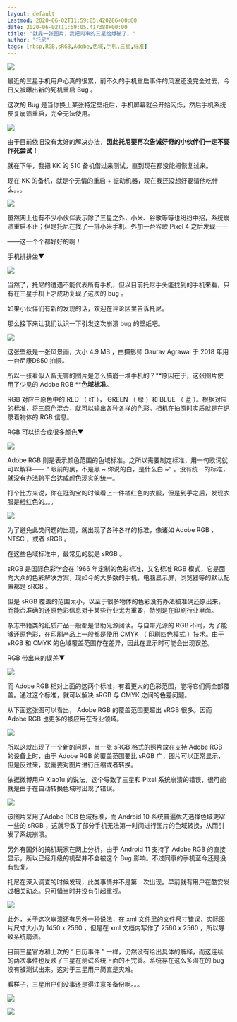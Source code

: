 ```yaml
---
layout: default
Lastmod: 2020-06-02T11:59:05.420286+00:00
date: 2020-06-02T11:59:05.417388+00:00
title: "就靠一张图片，我把同事的三星给爆破了。"
author: "托尼"
tags: [nbsp,RGB,sRGB,Adobe,色域,手机,三星,标准]
---
```


![](https://images.weserv.nl/?url=https%3A//mmbiz.qpic.cn/mmbiz_gif/yZPTcMGWibvsD5PdQWMib8ZmkHdZ1kcSn25uYkG6ksfUTRH25NFyficdDKoiaDB2L57rianoiaZaqrdibwtc5LRU5j0tg/640%3Fwx_fmt%3Dgif)

最近的三星手机用户心真的很累，前不久的手机重启事件的风波还没完全过去，今日又被曝出新的死机重启 Bug 。

这次的 Bug 是当你换上某张特定壁纸后，手机屏幕就会开始闪烁，然后手机系统反复崩溃重启，完全无法使用。

![](https://images.weserv.nl/?url=https%3A//mmbiz.qpic.cn/mmbiz_png/yZPTcMGWibvvQO97OicNHZJKiaibypUYnf1zBVs5xnZuhHanEUduibzf8FRqiapNDejQr0cGje7EYXPYDyT5rlTZ6Xlg/640%3Fwx_fmt%3Dpng)

由于目前依旧没有太好的解决办法，**因此****托尼****要再次告诫好奇的小伙伴们一定不要作死尝试！**

就在下午，我把 KK 的 S10 备机借过来测试，直到现在都没能把恢复过来。

现在 KK 的备机，就是个无情的重启 + 振动机器，现在我还没想好要请他吃什么。。。

![](https://images.weserv.nl/?url=https%3A//mmbiz.qpic.cn/mmbiz_gif/yZPTcMGWibvvQO97OicNHZJKiaibypUYnf1z44gOkQJRuag08gMVoOmhOzlWwM7HTcpF5xWbhVV7wmdlFqZUSaLQeQ/640%3Fwx_fmt%3Dgif)

虽然网上也有不少小伙伴表示除了三星之外，小米、谷歌等等也纷纷中招，系统崩溃重启不止；但是托尼在找了一排小米手机、外加一台谷歌 Pixel 4 之后发现——

——这一个个都好好的啊！

手机排排坐▼

![](https://images.weserv.nl/?url=https%3A//mmbiz.qpic.cn/mmbiz_png/yZPTcMGWibvvQO97OicNHZJKiaibypUYnf1zNNWpUtskcq2bNhBL4D5l2SBzJDkFdsAO9hPVbJbqc9WSjoQMAf3kTg/640%3Fwx_fmt%3Dpng)

当然了，托尼的遭遇不能代表所有手机，但以目前托尼手头能找到的手机来看，只有在三星手机上才成功复现了这次的 bug 。

如果小伙伴们有新的发现的话，欢迎在评论区里告诉托尼。

那么接下来让我们认识一下引发这次崩溃 bug 的壁纸吧。

![](https://images.weserv.nl/?url=https%3A//mmbiz.qpic.cn/mmbiz_png/yZPTcMGWibvvQO97OicNHZJKiaibypUYnf1zfS5yfaR6Kh3MYCs2F68Y6ibns0oqvLdSzjTyUdxic1WCQRxhic76BJQrg/640%3Fwx_fmt%3Dpng)

这张壁纸是一张风景画，大小 4.9 MB ，由摄影师 Gaurav Agrawal 于 2018 年用一台尼康D850 拍摄。

所以一张看似人畜无害的图片是怎么搞崩一堆手机的？**原因在于，这张图片使用了少见的 Adobe RGB ****色域标准**。

RGB 对应三原色中的 RED （ 红 ）， GREEN （ 绿 ）和 BLUE （ 蓝 ）。根据对应的标准，将三原色混合，就可以输出各种各样的色彩。相机在拍照时实质就是在记录着物体的 RGB 信息。

RGB 可以组合成很多颜色▼

![](https://images.weserv.nl/?url=https%3A//mmbiz.qpic.cn/mmbiz_png/yZPTcMGWibvvQO97OicNHZJKiaibypUYnf1zhewQuwluP6hGtr1efrxa5wqBkRKAjxBzps28KvPJoa2IibN69cAg8nw/640%3Fwx_fmt%3Dpng)

Adobe RGB 则是表示颜色范围的色域标准。之所以需要制定标准，用一句歌词就可以解释—— “ 眼前的黑，不是黑 ~ 你说的白，是什么白 ~” 。没有统一的标准，就没有办法跨平台达成颜色现实的统一。

打个比方来说，你在逛淘宝的时候看上一件橘红色的衣服，但是到手之后，发现衣服是橙红色的。。。

![](https://images.weserv.nl/?url=https%3A//mmbiz.qpic.cn/mmbiz_png/yZPTcMGWibvvQO97OicNHZJKiaibypUYnf1zPIicPiaiadj8E4iaC1YDBCYfaXsM1BjaBAMJzNFkySzIax4mlfld1ejDDg/640%3Fwx_fmt%3Dpng)

为了避免此类问题的出现，就出现了各种各样的标准，像诸如 Adobe RGB ， NTSC ，或者 sRGB 。

在这些色域标准中，最常见的就是 sRGB 。

sRGB 是国际色彩学会在 1966 年定制的色彩标准，又名标准 RGB 模式，它是面向大众的色彩解决方案，现如今的大多数的手机，电脑显示屏，浏览器等的默认配置都是 sRGB 。

但是 sRGB 覆盖的范围太小，以至于很多物体的色彩没有办法被准确还原出来，而能否准确的还原色彩信息对于某些行业尤为重要，特别是在印刷行业里面。

杂志书籍类的纸质产品一般都是借助光源阅读。与自带光源的 RGB 不同，为了能够还原色彩，在印刷产品上一般都是使用 CMYK （ 印刷四色模式 ）技术。由于 sRGB 和 CMYK 的色域覆盖范围存在差异，因此在显示时可能会出现误差。

RGB 带出来的误差▼

![](https://images.weserv.nl/?url=https%3A//mmbiz.qpic.cn/mmbiz_png/yZPTcMGWibvvQO97OicNHZJKiaibypUYnf1zAKYHCpRCmgJNve9NcQtlnIdBrUwbdnib2diafFIhoTia1IRkSOWUiaiaHhg/640%3Fwx_fmt%3Dpng)

而 Adobe RGB 相对上面的这两个标准，有着更大的色彩范围，能将它们俩全部覆盖。通过这个标准，就可以解决 sRGB 与 CMYK 之间的色差问题。

从下面这张图可以看出， Adobe RGB 的覆盖范围要超出 sRGB 很多。因而 Adobe RGB 也更多的被应用在专业领域。

![](https://images.weserv.nl/?url=https%3A//mmbiz.qpic.cn/mmbiz_png/yZPTcMGWibvvQO97OicNHZJKiaibypUYnf1z3ibaDG9Vu61ibFCFdfS5M7Xa3ZCMykevZA1hhsOG3E1DLiang3GexvQAQ/640%3Fwx_fmt%3Dpng)

所以这就出现了一个新的问题，当一张 sRGB 格式的照片放在支持 Adobe RGB 的设备上时，由于 Adobe RGB 的覆盖范围要比 sRGB 广，图片可以正常显示，但是反过来，就需要对图片进行压缩或者转换。

依据微博用户 Xiao1u 的说法，这个导致了三星和 Pixel 系统崩溃的错误，很可能就是由于在自动转换色域时出现了错误。

![](https://images.weserv.nl/?url=https%3A//mmbiz.qpic.cn/mmbiz_png/yZPTcMGWibvvQO97OicNHZJKiaibypUYnf1z1pjic0PEez0WfKHoRMibIUPat83PgsVxpViaVgxjVQteIsOd8vib2GWcnA/640%3Fwx_fmt%3Dpng)

该图片采用了Adobe RGB 色域标准，而 Android 10 系统普遍优先选择色域更窄一些的 sRGB ，这就导致了部分手机无法第一时间进行图片的色域转换，从而引发了系统崩溃。

另外有国外的搞机玩家在网上分析，由于 Android 11 支持了 Adobe RGB 的直接显示，所以已经升级的机型并不会被这个 Bug 影响。不过同事的手机至今还是没有恢复。

托尼在深入调查的时候发现，此类事情并不是第一次出现。早前就有用户在酷安发过相关动态。只可惜当时并没有引起重视。

![](https://images.weserv.nl/?url=https%3A//mmbiz.qpic.cn/mmbiz_png/yZPTcMGWibvvQO97OicNHZJKiaibypUYnf1zpjYaq1C0GgLbibkLemeO3Z7hF6csEib8T9ftjmRfEZkCwgcMdu9LMlSQ/640%3Fwx_fmt%3Dpng)

此外，关于这次崩溃还有另外一种说法，在 xml 文件里的文件尺寸错误，实际图片尺寸大小为 1450 x 2560 ，但是在 xml 文档内写作了 2560 x 2560 ，所以导致系统崩溃。

目前三星官方和上次的 “ 日历事件 ” 一样，仍然没有给出具体的解释，而这连续的两次事件也反映了三星在测试系统上面的不完善。系统存在这么多潜在的 bug 没有被测试出来。这对于三星用户简直是灾难。

看样子，三星用户们没事还是得注意多备份啊。。。

![](https://images.weserv.nl/?url=https%3A//mmbiz.qpic.cn/mmbiz_png/yZPTcMGWibvvQO97OicNHZJKiaibypUYnf1z36dRF574WYmjm6wicwKSMicFWvNNTsgOnXKshWFN88vVFAWkuBEoWYLQ/640%3Fwx_fmt%3Dpng)

![](https://images.weserv.nl/?url=https%3A//mmbiz.qpic.cn/mmbiz_gif/yZPTcMGWibvsAfCFnJrM11kOlw4xRWkSFCTicy0ncZ8A49cSsXUEkmlGtfVZKY9ZekNZdny55JxTib41OPNu02zNg/640%3Fwx_fmt%3Dgif)

